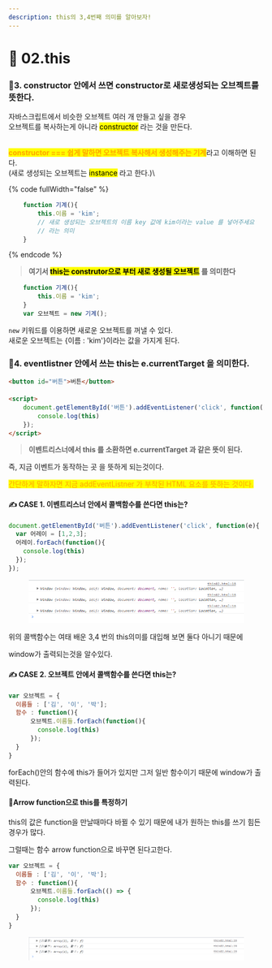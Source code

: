 ```yaml
---
description: this의 3,4번째 의미를 알아보자!
---
```


# 🤨 02.this



### 🙂3. constructor 안에서 쓰면 constructor로 새로생성되는 오브젝트를 뜻한다.



자바스크립트에서 비슷한 오브젝트 여러 개 만들고 싶을 경우\
오브젝트를 복사하는게 아니라 <mark style="background-color:yellow;">constructor</mark> 라는 것을 만든다.

\
<mark style="color:orange;">**constructor === 쉽게 말하면 오브젝트 복사해서 생성해주는 기계**</mark>라고 이해하면 된다.\
(새로 생성되는 오브젝트는 <mark style="background-color:yellow;">instance</mark> 라고 한다.)\


{% code fullWidth="false" %}
```js
    function 기계(){
        this.이름 = 'kim';
        // 새로 생성되는 오브젝트의 이름 key 값에 kim이라는 value 를 넣어주세요
        // 라는 의미
    }
```
{% endcode %}

> **여기서 **<mark style="background-color:yellow;">**this는 construtor으로 부터 새로 생성될 오브젝트**</mark>** 를 의미한다**



```javascript
    function 기계(){
        this.이름 = 'kim';
    }
    var 오브젝트 = new 기계();
```

`new` 키워드를 이용하면 새로운 오브젝트를 꺼낼 수 있다.\
새로운 오브젝트는 {이름 : 'kim'}이라는 값을 가지게 된다.





### 🙂4. eventlistner 안에서 쓰는 this는 e.currentTarget  을 의미한다.



```html
<button id="버튼">버튼</button>

<script>
    document.getElementById('버튼').addEventListener('click', function(){
        console.log(this)
    });
</script>
```

> **이벤트리스너에서 this 를 소환하면 e.currentTarget 과 같은 뜻이 된다.**

즉, 지금 이벤트가 동작하는 곳 을 뜻하게 되는것이다.

<mark style="color:orange;">간단하게 말하자면 지금 addEventListner 가 부착된 HTML 요소를 뜻하는 것이다.</mark>







#### ✍️ CASE 1. 이벤트리스너 안에서 콜백함수를 쓴다면 this는?



```javascript
document.getElementById('버튼').addEventListener('click', function(e){
  var 어레이 = [1,2,3];
  어레이.forEach(function(){
    console.log(this)
  });
});
```

<figure><img src=".gitbook/assets/image.png" alt=""><figcaption></figcaption></figure>

위의   콜백함수는  여태 배운 3,4 번의 this의미를 대입해 보면 둘다 아니기 때문에&#x20;

window가 출력되는것을 알수있다.





#### ✍️ CASE 2. **오브젝트 안에서 콜백함수를 쓴다면 this는?**&#x20;



```javascript
var 오브젝트 = {
  이름들 : ['김', '이', '박'];
  함수 : function(){
      오브젝트.이름들.forEach(function(){
        console.log(this)
      });
  }
}
```

forEach()안의 함수에 this가 들어가 있지만 그저 일반 함수이기 때문에 window가 출력된다.





#### 🙂Arrow function으로 this를 특정하기

this의 값은 function을 만날때마다 바뀔 수 있기 때문에 내가 원하는 this를 쓰기 힘든경우가 많다.

그럴때는 함수 arrow function으로 바꾸면 된다고한다.

```javascript
var 오브젝트 = {
  이름들 : ['김', '이', '박'];
  함수 : function(){
      오브젝트.이름들.forEach(() => {
        console.log(this)
      });
  }
}
```

<figure><img src=".gitbook/assets/image (3).png" alt=""><figcaption></figcaption></figure>
